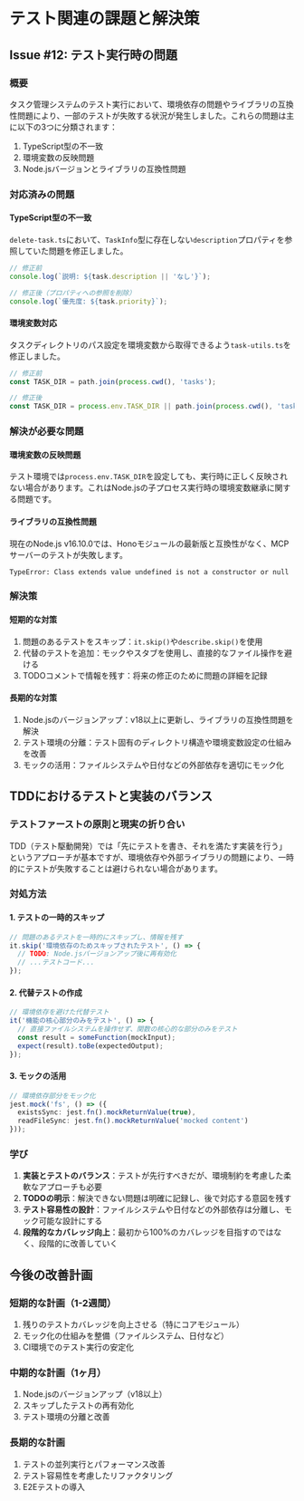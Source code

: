 # テスト関連の課題と解決策

## Issue #12: テスト実行時の問題

### 概要
タスク管理システムのテスト実行において、環境依存の問題やライブラリの互換性問題により、一部のテストが失敗する状況が発生しました。これらの問題は主に以下の3つに分類されます：

1. TypeScript型の不一致
2. 環境変数の反映問題
3. Node.jsバージョンとライブラリの互換性問題

### 対応済みの問題

#### TypeScript型の不一致
`delete-task.ts`において、`TaskInfo`型に存在しない`description`プロパティを参照していた問題を修正しました。
```typescript
// 修正前
console.log(`説明: ${task.description || 'なし'}`);

// 修正後（プロパティへの参照を削除）
console.log(`優先度: ${task.priority}`);
```

#### 環境変数対応
タスクディレクトリのパス設定を環境変数から取得できるよう`task-utils.ts`を修正しました。
```typescript
// 修正前
const TASK_DIR = path.join(process.cwd(), 'tasks');

// 修正後
const TASK_DIR = process.env.TASK_DIR || path.join(process.cwd(), 'tasks');
```

### 解決が必要な問題

#### 環境変数の反映問題
テスト環境では`process.env.TASK_DIR`を設定しても、実行時に正しく反映されない場合があります。これはNode.jsの子プロセス実行時の環境変数継承に関する問題です。

#### ライブラリの互換性問題
現在のNode.js v16.10.0では、Honoモジュールの最新版と互換性がなく、MCPサーバーのテストが失敗します。

```
TypeError: Class extends value undefined is not a constructor or null
```

### 解決策

#### 短期的な対策
1. 問題のあるテストをスキップ：`it.skip()`や`describe.skip()`を使用
2. 代替のテストを追加：モックやスタブを使用し、直接的なファイル操作を避ける
3. TODOコメントで情報を残す：将来の修正のために問題の詳細を記録

#### 長期的な対策
1. Node.jsのバージョンアップ：v18以上に更新し、ライブラリの互換性問題を解決
2. テスト環境の分離：テスト固有のディレクトリ構造や環境変数設定の仕組みを改善
3. モックの活用：ファイルシステムや日付などの外部依存を適切にモック化

## TDDにおけるテストと実装のバランス

### テストファーストの原則と現実の折り合い
TDD（テスト駆動開発）では「先にテストを書き、それを満たす実装を行う」というアプローチが基本ですが、環境依存や外部ライブラリの問題により、一時的にテストが失敗することは避けられない場合があります。

### 対処方法

#### 1. テストの一時的スキップ
```typescript
// 問題のあるテストを一時的にスキップし、情報を残す
it.skip('環境依存のためスキップされたテスト', () => {
  // TODO: Node.jsバージョンアップ後に再有効化
  // ...テストコード...
});
```

#### 2. 代替テストの作成
```typescript
// 環境依存を避けた代替テスト
it('機能の核心部分のみをテスト', () => {
  // 直接ファイルシステムを操作せず、関数の核心的な部分のみをテスト
  const result = someFunction(mockInput);
  expect(result).toBe(expectedOutput);
});
```

#### 3. モックの活用
```typescript
// 環境依存部分をモック化
jest.mock('fs', () => ({
  existsSync: jest.fn().mockReturnValue(true),
  readFileSync: jest.fn().mockReturnValue('mocked content')
}));
```

### 学び
1. **実装とテストのバランス**：テストが先行すべきだが、環境制約を考慮した柔軟なアプローチも必要
2. **TODOの明示**：解決できない問題は明確に記録し、後で対応する意図を残す
3. **テスト容易性の設計**：ファイルシステムや日付などの外部依存は分離し、モック可能な設計にする
4. **段階的なカバレッジ向上**：最初から100%のカバレッジを目指すのではなく、段階的に改善していく

## 今後の改善計画

### 短期的な計画（1-2週間）
1. 残りのテストカバレッジを向上させる（特にコアモジュール）
2. モック化の仕組みを整備（ファイルシステム、日付など）
3. CI環境でのテスト実行の安定化

### 中期的な計画（1ヶ月）
1. Node.jsのバージョンアップ（v18以上）
2. スキップしたテストの再有効化
3. テスト環境の分離と改善

### 長期的な計画
1. テストの並列実行とパフォーマンス改善
2. テスト容易性を考慮したリファクタリング
3. E2Eテストの導入 